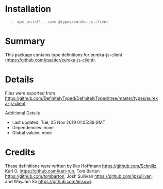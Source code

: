 # Installation
> `npm install --save @types/eureka-js-client`

# Summary
This package contains type definitions for eureka-js-client (https://github.com/jquatier/eureka-js-client).

# Details
Files were exported from https://github.com/DefinitelyTyped/DefinitelyTyped/tree/master/types/eureka-js-client

Additional Details
 * Last updated: Tue, 05 Nov 2019 01:05:39 GMT
 * Dependencies: none
 * Global values: none

# Credits
These definitions were written by Ilko Hoffmann <https://github.com/Schnillz>, Karl O. <https://github.com/karl-run>, Tom Barton <https://github.com/tombarton>, Josh Sullivan <https://github.com/jpsullivan>, and WayJam So <https://github.com/imsuwj>.
